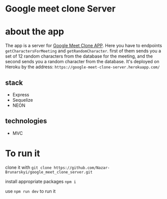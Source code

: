 # Google meet clone Server

# about the app
The app is a server for [Google Meet Clone APP](https://nazar-brunarskyi.github.io/google_meet_clone/).
Here you have to endpoints `getCharactersForMeeting` and `getRandomCharacter`.
first of them sends you a set of 12 random characters from the database for the meeting, and the second sends you a random character from the database. It's deployed on Heroku by the address: `https://google-meet-clone-server.herokuapp.com/`

## stack 
   * Express
   * Sequelize
   * NEON

## technologies
   * MVC

# To run it
clone it with `git clone https://github.com/Nazar-Brunarskyi/google_meet_clone_server.git`

install appropriate packages `npm i`

use `npm run dev` to run it
